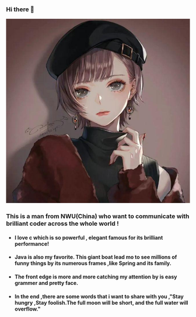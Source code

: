 ### Hi there 👋

![](https://raw.githubusercontent.com/yang19690000/picture/master/641%20(3).jpg)

### This is a man from NWU(China) who want to communicate with brilliant coder across the whole world !

- #### I love c which is so powerful , elegant  famous for its brilliant performance!
- #### Java is also my favorite. This  giant boat lead mo to see millions of funny things by its  numerous frames ,like Spring and its family.
- #### The front edge is more and more catching my attention by is easy grammer and pretty face.
- #### In the end ,there are some words that i want to share with you ,"Stay hungry ,Stay foolish.The full moon will be short, and the full water will overflow."

